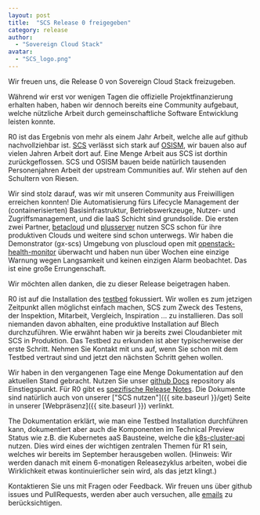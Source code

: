 ```yaml
---
layout: post
title:  "SCS Release 0 freigegeben"
category: release
author: 
  - "Sovereign Cloud Stack"
avatar:
  - "SCS_logo.png"
---
```


Wir freuen uns, die Release 0 von Sovereign Cloud Stack freizugeben.

Während wir erst vor wenigen Tagen die offizielle Projektfinanzierung erhalten
haben, haben wir dennoch bereits eine Community aufgebaut, welche nützliche
Arbeit durch gemeinschaftliche Software Entwicklung leisten konnte.

R0 ist das Ergebnis von mehr als einem Jahr Arbeit, welche alle auf github
nachvollziehbar ist.
[SCS](https://github.com/SovereignCloudStack/) verlässt sich stark auf
[OSISM](https://github.com/OSISM/), wir bauen also auf vielen Jahren Arbeit
dort auf. Eine Menge Arbeit aus SCS ist dorthin zurückgeflossen.
SCS und OSISM bauen beide natürlich tausenden Personenjahren Arbeit
der upstream Communities auf. Wir stehen auf den Schultern von Riesen.

Wir sind stolz darauf, was wir mit unseren Community aus Freiwilligen
erreichen konnten! Die Automatisierung fürs Lifecycle Management der
(containerisierten) Basisinfrastruktur, Betriebswerkzeuge, Nutzer- und
Zugriffsmanagement, und die IaaS Schicht sind grundsolide.
Die ersten zwei Partner, [betacloud](https://betacloud.de) und
[plusserver](https://www.plusserver.com/produkte/pluscloud) nutzen
SCS schon für ihre produktiven Clouds und weitere sind schon unterwegs.
Wir haben die Demonstrator (gx-scs) Umgebung von pluscloud open
mit [openstack-health-monitor](https://github.com/SovereignCloudStack/openstack-health-monitor)
überwacht und haben nun über Wochen eine einzige Warnung wegen Langsamkeit
und keinen einzigen Alarm beobachtet. Das ist eine große Errungenschaft.

Wir möchten allen danken, die zu dieser Release beigetragen haben.

R0 ist auf die Installation des [testbed](https://docs.osism.tech/testbed/) fokussiert.
Wir wollen es zum jetzigen Zeitpunkt allen möglichst einfach machen, SCS zum
Zweck des Testens, der Inspektion, Mitarbeit, Vergleich, Inspiration ...
zu installieren.
Das soll niemanden davon abhalten, eine produktive Installation auf
Blech durchzuführen. Wie erwähnt haben wir ja bereits zwei Cloudanbieter
mit SCS in Produktion. Das Testbed zu erkunden ist aber typischerweise der
erste Schritt. Nehmen Sie Kontakt mit uns auf, wenn Sie schon mit dem
Testbed vertraut sind und jetzt den nächsten Schritt gehen wollen.

Wir haben in den vergangenen Tage eine Menge Dokumentation auf den aktuellen
Stand gebracht. Nutzen Sie unser [github Docs](https://github.com/SovereignCloudStack/Docs/)
repository als Einstiegspunkt. Für R0 gibt es
[spezifische Release Notes](https://github.com/SovereignCloudStack/release-notes/blob/main/Release0.md).
Die Dokumente sind natürlich auch von unserer ["SCS nutzen"]({{ site.baseurl }}/get) Seite
in unserer [Webpräsenz]({{ site.baseurl }}) verlinkt.

The Dokumentation erklärt, wie man eine Testbed Installation durchführen kann,
dokumentiert aber auch die Komponenten im Technical Preview Status
wie z.B. die Kubernetes aaS Bausteine, welche die
[k8s-cluster-api](https://github.com/SovereignCloudStack/k8s-cluster-api-provider)
nutzen. Dies wird eines der wichtigen zentralen Themen für R1 sein, welches wir bereits
im September herausgeben wollen. (Hinweis: Wir werden danach mit einem
6-monatigen Releasezyklus arbeiten, wobei die Wirklichkeit etwas kontinuierlicher
sein wird, als das jetzt klingt.)

Kontaktieren Sie uns mit Fragen oder Feedback. Wir freuen uns über github
issues und PullRequests, werden aber auch versuchen, alle
[emails](mailto:project@scs.sovereignit.de) zu berücksichtigen.
